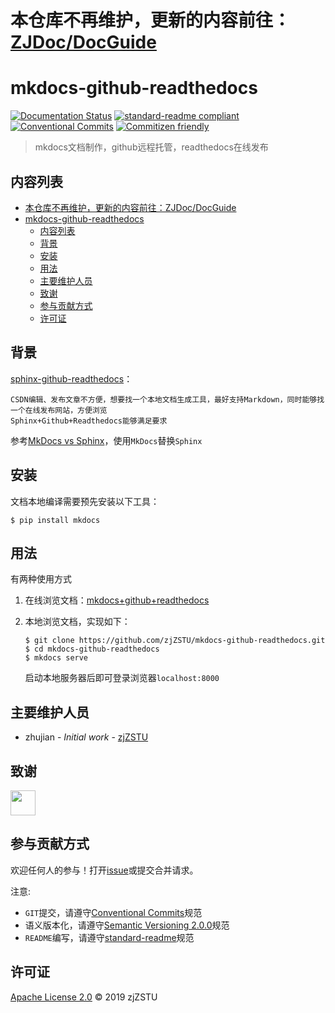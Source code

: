 # 本仓库不再维护，更新的内容前往：[ZJDoc/DocGuide](https://github.com/ZJDoc/DocGuide)

# mkdocs-github-readthedocs

[![Documentation Status](https://readthedocs.org/projects/zj-sphinx-github-readthedocs/badge/?version=latest)](https://zj-sphinx-github-readthedocs.readthedocs.io/en/latest/?badge=latest) [![standard-readme compliant](https://img.shields.io/badge/standard--readme-OK-green.svg?style=flat-square)](https://github.com/RichardLitt/standard-readme) [![Conventional Commits](https://img.shields.io/badge/Conventional%20Commits-1.0.0-yellow.svg)](https://conventionalcommits.org) [![Commitizen friendly](https://img.shields.io/badge/commitizen-friendly-brightgreen.svg)](http://commitizen.github.io/cz-cli/)

>  mkdocs文档制作，github远程托管，readthedocs在线发布

## 内容列表

- [本仓库不再维护，更新的内容前往：ZJDoc/DocGuide](#本仓库不再维护更新的内容前往zjdocdocguide)
- [mkdocs-github-readthedocs](#mkdocs-github-readthedocs)
  - [内容列表](#内容列表)
  - [背景](#背景)
  - [安装](#安装)
  - [用法](#用法)
  - [主要维护人员](#主要维护人员)
  - [致谢](#致谢)
  - [参与贡献方式](#参与贡献方式)
  - [许可证](#许可证)

## 背景

[sphinx-github-readthedocs](https://blog.csdn.net/u012005313/article/details/85055398)：

```
CSDN编辑、发布文章不方便，想要找一个本地文档生成工具，最好支持Markdown，同时能够找一个在线发布网站，方便浏览
Sphinx+Github+Readthedocs能够满足要求
```

参考[MkDocs vs Sphinx](https://blog.zhujian.life/posts/50a5fdf2.html)，使用`MkDocs`替换`Sphinx`

## 安装

文档本地编译需要预先安装以下工具：

```
$ pip install mkdocs
```

## 用法

有两种使用方式

1. 在线浏览文档：[mkdocs+github+readthedocs](https://zj-sphinx-github-readthedocs.readthedocs.io/en/latest/index.html)

2. 本地浏览文档，实现如下：

    ```
    $ git clone https://github.com/zjZSTU/mkdocs-github-readthedocs.git
    $ cd mkdocs-github-readthedocs
    $ mkdocs serve
    ```
   启动本地服务器后即可登录浏览器`localhost:8000`

## 主要维护人员

* zhujian - *Initial work* - [zjZSTU](https://github.com/zjZSTU)

## 致谢
  
<a href="https://github.com/Fechin"><img src="https://avatars0.githubusercontent.com/u/2541482?s=400&u=5098f61c658e9fe905344e4f0e300ae318a983d2&v=4" width = "40" height = "40" /></a>

## 参与贡献方式

欢迎任何人的参与！打开[issue](https://github.com/zjZSTU/mkdocs-github-readthedocs/issues)或提交合并请求。

注意:

* `GIT`提交，请遵守[Conventional Commits](https://www.conventionalcommits.org/en/v1.0.0-beta.4/)规范
* 语义版本化，请遵守[Semantic Versioning 2.0.0](https://semver.org)规范
* `README`编写，请遵守[standard-readme](https://github.com/RichardLitt/standard-readme)规范

## 许可证

[Apache License 2.0](LICENSE) © 2019 zjZSTU
